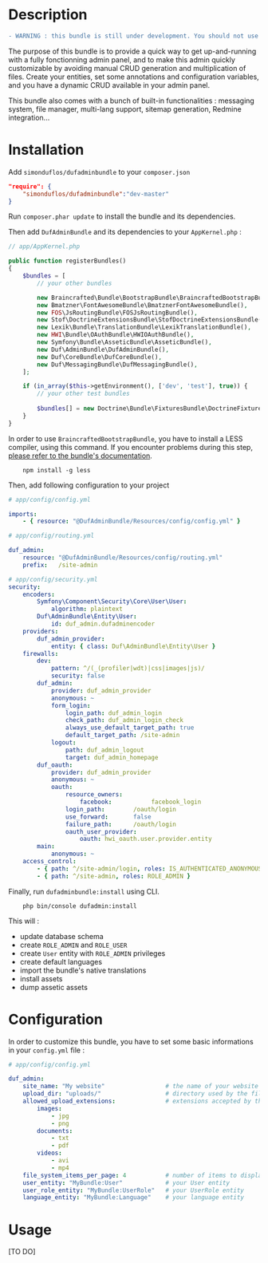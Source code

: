 # Description

```diff
- WARNING : this bundle is still under development. You should not use it in production environment
```

The purpose of this bundle is to provide a quick way to get up-and-running with a fully fonctionning admin panel, and to make this admin quickly customizable by avoiding manual CRUD generation and multiplication of files. Create your entities, set some annotations and configuration variables, and you have a dynamic CRUD available in your admin panel.

This bundle also comes with a bunch of built-in functionalities : messaging system, file manager, multi-lang support, sitemap generation, Redmine integration...


# Installation

Add `simonduflos/dufadminbundle` to your `composer.json`

```json
"require": {
	"simonduflos/dufadminbundle":"dev-master"
}
```

Run `composer.phar update` to install the bundle and its dependencies.

Then add `DufAdminBundle` and its dependencies to your `AppKernel.php` :

```php
// app/AppKernel.php

public function registerBundles()
{
	$bundles = [
		// your other bundles

        new Braincrafted\Bundle\BootstrapBundle\BraincraftedBootstrapBundle(),
        new Bmatzner\FontAwesomeBundle\BmatznerFontAwesomeBundle(),
        new FOS\JsRoutingBundle\FOSJsRoutingBundle(),
        new Stof\DoctrineExtensionsBundle\StofDoctrineExtensionsBundle(),
        new Lexik\Bundle\TranslationBundle\LexikTranslationBundle(),
        new HWI\Bundle\OAuthBundle\HWIOAuthBundle(),
        new Symfony\Bundle\AsseticBundle\AsseticBundle(),
        new Duf\AdminBundle\DufAdminBundle(),
        new Duf\CoreBundle\DufCoreBundle(),
        new Duf\MessagingBundle\DufMessagingBundle(),
	];

    if (in_array($this->getEnvironment(), ['dev', 'test'], true)) {
        // your other test bundles
        
        $bundles[] = new Doctrine\Bundle\FixturesBundle\DoctrineFixturesBundle();
    }
}
```

In order to use `BraincraftedBootstrapBundle`, you have to install a LESS compiler, using this command. If you encounter problems during this step, [please refer to the bundle's documentation](http://bootstrap.braincrafted.com/getting-started.html).

```cli
	npm install -g less
```

Then, add following configuration to your project

```yml
# app/config/config.yml

imports:
    - { resource: "@DufAdminBundle/Resources/config/config.yml" }

```

```yml
# app/config/routing.yml

duf_admin:
    resource: "@DufAdminBundle/Resources/config/routing.yml"
    prefix:   /site-admin

```

```yml
# app/config/security.yml
security:
    encoders:
        Symfony\Component\Security\Core\User\User:
            algorithm: plaintext
        Duf\AdminBundle\Entity\User:
            id: duf_admin.dufadminencoder
    providers:
        duf_admin_provider:
            entity: { class: Duf\AdminBundle\Entity\User }
    firewalls:
        dev:
            pattern: ^/(_(profiler|wdt)|css|images|js)/
            security: false
        duf_admin:
            provider: duf_admin_provider
            anonymous: ~
            form_login:
                login_path: duf_admin_login
                check_path: duf_admin_login_check
                always_use_default_target_path: true
                default_target_path: /site-admin
            logout:
                path: duf_admin_logout
                target: duf_admin_homepage
        duf_oauth:
            provider: duf_admin_provider
            anonymous: ~
            oauth:
                resource_owners:
                    facebook:           facebook_login
                login_path:        /oauth/login
                use_forward:       false
                failure_path:      /oauth/login
                oauth_user_provider:
                    oauth: hwi_oauth.user.provider.entity
        main:
            anonymous: ~
    access_control:
        - { path: ^/site-admin/login, roles: IS_AUTHENTICATED_ANONYMOUSLY }
        - { path: ^/site-admin, roles: ROLE_ADMIN }
```

Finally, run `dufadminbundle:install` using CLI.

```cli
	php bin/console dufadmin:install
```

This will :

* update database schema
* create `ROLE_ADMIN` and `ROLE_USER`
* create `User` entity with `ROLE_ADMIN` privileges
* create default languages
* import the bundle's native translations
* install assets
* dump assetic assets


# Configuration

In order to customize this bundle, you have to set some basic informations in your `config.yml` file :

```yml
# app/config/config.yml

duf_admin:
    site_name: "My website"                 # the name of your website
    upload_dir: "uploads/"                  # directory used by the file manager
    allowed_upload_extensions:              # extensions accepted by the file manager
        images:
            - jpg
            - png
        documents:
            - txt
            - pdf
        videos:
            - avi
            - mp4
    file_system_items_per_page: 4           # number of items to display in the file manager
    user_entity: "MyBundle:User"            # your User entity
    user_role_entity: "MyBundle:UserRole"   # your UserRole entity
    language_entity: "MyBundle:Language"    # your language entity

```

# Usage

[TO DO]